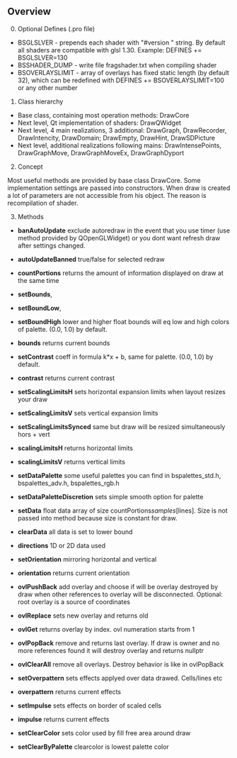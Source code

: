 ## Overview

0. Optional Defines (.pro file)
* BSGLSLVER <version> - prepends each shader with "#version <version>" string.  By default all shaders are compatible with glsl 1.30. Example: DEFINES += BSGLSLVER=130
* BSSHADER_DUMP - write file fragshader.txt when compiling shader
* BSOVERLAYSLIMIT - array of overlays has fixed static length (by default 32), which can be redefined with DEFINES += BSOVERLAYSLIMIT=100 or any other number

1. Class hierarchy

* Base class, containing most operation methods:        DrawCore
* Next level, Qt implementation of shaders:             DrawQWidget
* Next level, 4 main realizations, 3 additional:        DrawGraph, DrawRecorder, DrawIntencity, DrawDomain; DrawEmpty, DrawHint, DrawSDPicture
* Next level, additional realizations following mains:  DrawIntensePoints, DrawGraphMove, DrawGraphMoveEx, DrawGraphDyport

2. Concept

Most useful methods are provided by base class DrawCore. Some implementation settings are passed into constructors. When draw is created a lot of parameters are not accessible from his object. The reason is recompilation of shader.

3. Methods

* __banAutoUpdate__  exclude autoredraw in the event that you use timer (use method <update> provided by QOpenGLWidget) or you dont want refresh draw after settings changed.
* __autoUpdateBanned__  true/false for selected redraw

* __countPortions__  returns the amount of information displayed on draw at the same time
* __setBounds__,
* __setBoundLow__,
* __setBoundHigh__  lower and higher float bounds will eq low and high colors of palette. (0.0, 1.0) by default.
* __bounds__  returns current bounds
* __setContrast__  coeff in formula k*x + b, same for palette. (0.0, 1.0) by default.
* __contrast__  returns current contrast

* __setScalingLimitsH__  sets horizontal expansion limits when layout resizes your draw
* __setScalingLimitsV__  sets vertical expansion limits
* __setScalingLimitsSynced__  same but draw will be resized simultaneously hors + vert
* __scalingLimitsH__  returns horizontal limits
* __scalingLimitsV__  returns vertical limits

* __setDataPalette__  some useful palettes you can find in bspalettes_std.h, bspalettes_adv.h, bspalettes_rgb.h
* __setDataPaletteDiscretion__  sets simple smooth option for palette

* __setData__  float data array of size countPortions*samples*[lines]. Size is not passed into method because size is constant for draw.
* __clearData__  all data is set to lower bound

* __directions__  1D or 2D data used

* __setOrientation__  mirroring horizontal and vertical
* __orientation__  returns current orientation

* __ovlPushBack__  add overlay and choose if will be overlay destroyed by draw when other references to overlay will be disconnected. Optional: root overlay is a source of coordinates
* __ovlReplace__  sets new overlay and returns old
* __ovlGet__  returns overlay by index. ovl numeration starts from 1
* __ovlPopBack__  remove and returns last overlay. If draw is owner and no more references found it will destroy overlay and returns nullptr
* __ovlClearAll__  remove all overlays. Destroy behavior is like in ovlPopBack

* __setOverpattern__  sets effects applyed over data drawed. Cells/lines etc
* __overpattern__  returns current effects

* __setImpulse__  sets effects on border of scaled cells
* __impulse__  returns current effects

* __setClearColor__  sets color used by fill free area around draw
* __setClearByPalette__  clearcolor is lowest palette color

